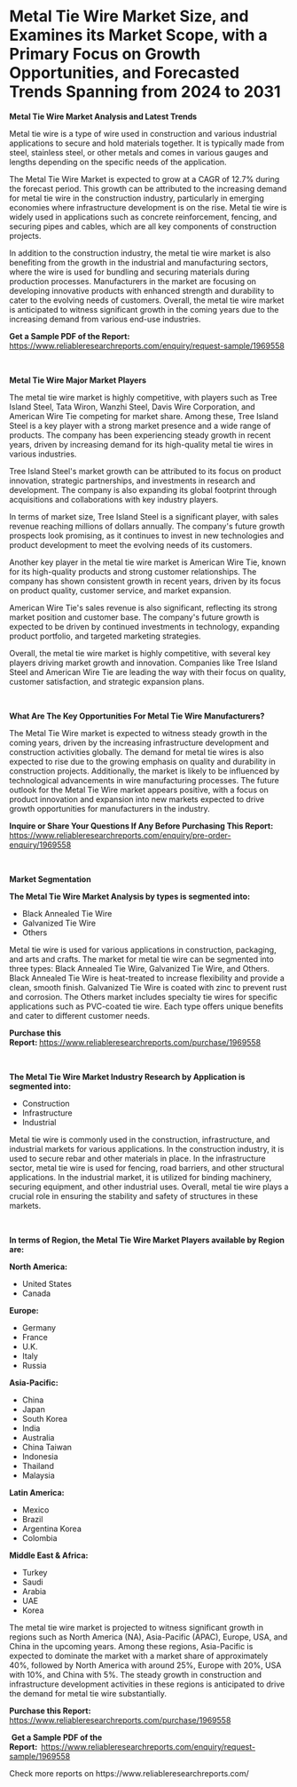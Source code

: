 <p><h1>Metal Tie Wire Market Size, and Examines its Market Scope, with a Primary Focus on Growth Opportunities, and Forecasted Trends Spanning from 2024 to 2031</h1></p><p><strong>Metal Tie Wire Market Analysis and Latest Trends</strong></p>
<p><p>Metal tie wire is a type of wire used in construction and various industrial applications to secure and hold materials together. It is typically made from steel, stainless steel, or other metals and comes in various gauges and lengths depending on the specific needs of the application.</p><p>The Metal Tie Wire Market is expected to grow at a CAGR of 12.7% during the forecast period. This growth can be attributed to the increasing demand for metal tie wire in the construction industry, particularly in emerging economies where infrastructure development is on the rise. Metal tie wire is widely used in applications such as concrete reinforcement, fencing, and securing pipes and cables, which are all key components of construction projects.</p><p>In addition to the construction industry, the metal tie wire market is also benefiting from the growth in the industrial and manufacturing sectors, where the wire is used for bundling and securing materials during production processes. Manufacturers in the market are focusing on developing innovative products with enhanced strength and durability to cater to the evolving needs of customers. Overall, the metal tie wire market is anticipated to witness significant growth in the coming years due to the increasing demand from various end-use industries.</p></p>
<p><strong>Get a Sample PDF of the Report:&nbsp;</strong> <a href="https://www.reliableresearchreports.com/enquiry/request-sample/1969558">https://www.reliableresearchreports.com/enquiry/request-sample/1969558</a></p>
<p>&nbsp;</p>
<p><strong>Metal Tie Wire Major Market Players</strong></p>
<p><p>The metal tie wire market is highly competitive, with players such as Tree Island Steel, Tata Wiron, Wanzhi Steel, Davis Wire Corporation, and American Wire Tie competing for market share. Among these, Tree Island Steel is a key player with a strong market presence and a wide range of products. The company has been experiencing steady growth in recent years, driven by increasing demand for its high-quality metal tie wires in various industries.</p><p>Tree Island Steel's market growth can be attributed to its focus on product innovation, strategic partnerships, and investments in research and development. The company is also expanding its global footprint through acquisitions and collaborations with key industry players.</p><p>In terms of market size, Tree Island Steel is a significant player, with sales revenue reaching millions of dollars annually. The company's future growth prospects look promising, as it continues to invest in new technologies and product development to meet the evolving needs of its customers.</p><p>Another key player in the metal tie wire market is American Wire Tie, known for its high-quality products and strong customer relationships. The company has shown consistent growth in recent years, driven by its focus on product quality, customer service, and market expansion.</p><p>American Wire Tie's sales revenue is also significant, reflecting its strong market position and customer base. The company's future growth is expected to be driven by continued investments in technology, expanding product portfolio, and targeted marketing strategies.</p><p>Overall, the metal tie wire market is highly competitive, with several key players driving market growth and innovation. Companies like Tree Island Steel and American Wire Tie are leading the way with their focus on quality, customer satisfaction, and strategic expansion plans.</p></p>
<p>&nbsp;</p>
<p><strong>What Are The Key Opportunities For Metal Tie Wire Manufacturers?</strong></p>
<p><p>The Metal Tie Wire market is expected to witness steady growth in the coming years, driven by the increasing infrastructure development and construction activities globally. The demand for metal tie wires is also expected to rise due to the growing emphasis on quality and durability in construction projects. Additionally, the market is likely to be influenced by technological advancements in wire manufacturing processes. The future outlook for the Metal Tie Wire market appears positive, with a focus on product innovation and expansion into new markets expected to drive growth opportunities for manufacturers in the industry.</p></p>
<p><strong>Inquire or Share Your Questions If Any Before Purchasing This Report:</strong> <a href="https://www.reliableresearchreports.com/enquiry/pre-order-enquiry/1969558">https://www.reliableresearchreports.com/enquiry/pre-order-enquiry/1969558</a></p>
<p>&nbsp;</p>
<p><strong>Market Segmentation</strong></p>
<p><strong>The Metal Tie Wire Market Analysis by types is segmented into:</strong></p>
<p><ul><li>Black Annealed Tie Wire</li><li>Galvanized Tie Wire</li><li>Others</li></ul></p>
<p><p>Metal tie wire is used for various applications in construction, packaging, and arts and crafts. The market for metal tie wire can be segmented into three types: Black Annealed Tie Wire, Galvanized Tie Wire, and Others. Black Annealed Tie Wire is heat-treated to increase flexibility and provide a clean, smooth finish. Galvanized Tie Wire is coated with zinc to prevent rust and corrosion. The Others market includes specialty tie wires for specific applications such as PVC-coated tie wire. Each type offers unique benefits and cater to different customer needs.</p></p>
<p><strong>Purchase this Report:&nbsp;</strong><a href="https://www.reliableresearchreports.com/purchase/1969558">https://www.reliableresearchreports.com/purchase/1969558</a></p>
<p>&nbsp;</p>
<p><strong>The Metal Tie Wire Market Industry Research by Application is segmented into:</strong></p>
<p><ul><li>Construction</li><li>Infrastructure</li><li>Industrial</li></ul></p>
<p><p>Metal tie wire is commonly used in the construction, infrastructure, and industrial markets for various applications. In the construction industry, it is used to secure rebar and other materials in place. In the infrastructure sector, metal tie wire is used for fencing, road barriers, and other structural applications. In the industrial market, it is utilized for binding machinery, securing equipment, and other industrial uses. Overall, metal tie wire plays a crucial role in ensuring the stability and safety of structures in these markets.</p></p>
<p>&nbsp;</p>
<p><strong>In terms of Region, the Metal Tie Wire Market Players available by Region are:</strong></p>
<p>
    <p> <strong> North America: </strong>
        <ul>
            <li>United States</li>
            <li>Canada</li>
        </ul>
        </p> 
    <p> <strong> Europe: </strong>
        <ul>
            <li>Germany</li>
            <li>France</li>
            <li>U.K.</li>
            <li>Italy</li>
            <li>Russia</li>
        </ul>
        </p> 
    <p> <strong> Asia-Pacific: </strong>
        <ul>
            <li>China</li>
            <li>Japan</li>
            <li>South Korea</li>
            <li>India</li>
            <li>Australia</li>
            <li>China Taiwan</li>
            <li>Indonesia</li>
            <li>Thailand</li>
            <li>Malaysia</li>
        </ul>
        </p> 
    <p> <strong> Latin America: </strong>
        <ul>
            <li>Mexico</li>
            <li>Brazil</li>
            <li>Argentina Korea</li>
            <li>Colombia</li>
        </ul>
        </p> 
    <p> <strong> Middle East & Africa: </strong>
        <ul>
            <li>Turkey</li>
            <li>Saudi</li>
            <li>Arabia</li>
            <li>UAE</li>
            <li>Korea</li>
        </ul>
    </p>
    </p>
<p><p>The metal tie wire market is projected to witness significant growth in regions such as North America (NA), Asia-Pacific (APAC), Europe, USA, and China in the upcoming years. Among these regions, Asia-Pacific is expected to dominate the market with a market share of approximately 40%, followed by North America with around 25%, Europe with 20%, USA with 10%, and China with 5%. The steady growth in construction and infrastructure development activities in these regions is anticipated to drive the demand for metal tie wire substantially.</p></p>
<p><strong>Purchase this Report: </strong><a href="https://www.reliableresearchreports.com/purchase/1969558">https://www.reliableresearchreports.com/purchase/1969558</a></p>
<p>&nbsp;<strong>Get a Sample PDF of the Report:&nbsp;&nbsp;</strong><a href="https://www.reliableresearchreports.com/enquiry/request-sample/1969558">https://www.reliableresearchreports.com/enquiry/request-sample/1969558</a></p>
<p><strong></strong></p>
<p>Check more reports on https://www.reliableresearchreports.com/</p>